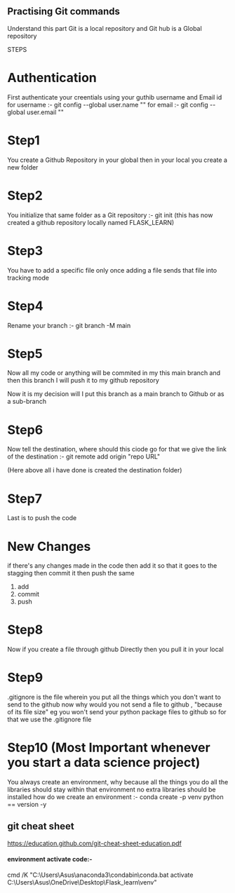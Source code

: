 ## Practising Git commands
Understand this part Git is a local repository and Git hub is a Global repository

STEPS

# Authentication
First authenticate your creentials using your guthib username and Email id
for username :-  git config --global user.name ""
for email    :-  git config --global user.email ""

# Step1
You create a Github Repository in your global then in your local you create a new folder

# Step2
You initialize that same folder as a Git repository :-  git init (this has now created a github repository locally named FLASK_LEARN)

# Step3
You have to add a specific file only once adding a file sends that file into tracking mode 

# Step4
Rename your branch  :- git branch -M main

# Step5
Now all my code or anything will be commited in my this main branch and then this branch I will push it to my github repository 

Now it is my decision will I put this branch as a main branch to Github or as a sub-branch

# Step6
Now tell the destination, where should this ciode go for that we give the link of the destination
:- git remote add origin "repo URL"

(Here above all i have done is created the destination folder)

# Step7
Last is to push the code 


# New Changes 
if there's any changes made in the code then add it so that it goes to the stagging then commit it then push the same

1) add 
2) commit
3) push

# Step8
Now if you create a file through github Directly then you pull it in your local

# Step9
.gitignore is the file wherein you put all the things which you don't want to send to the github now why would you not send a file to github , "because of its file size"
eg you won't send your python package files to github so for that we use the .gitignore file 

# Step10 (Most Important whenever you start a data science project)
You always create an environment, why because all the things you do all the libraries should stay within that environment no extra libraries should be installed how do we create an environment 
:- conda create -p venv python == version -y

## git cheat sheet
https://education.github.com/git-cheat-sheet-education.pdf


#### environment activate code:-
cmd /K "C:\Users\Asus\anaconda3\condabin\conda.bat activate C:\Users\Asus\OneDrive\Desktop\Flask_learn\venv"




